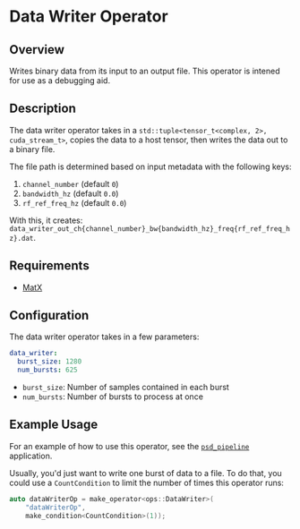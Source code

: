 <!--
SPDX-FileCopyrightText: 2024 Valley Tech Systems, Inc.

SPDX-License-Identifier: Apache-2.0
-->
# Data Writer Operator

## Overview

Writes binary data from its input to an output file. This operator is intened
for use as a debugging aid.

## Description

The data writer operator takes in a `std::tuple<tensor_t<complex, 2>, cuda_stream_t>`,
copies the data to a host tensor, then writes the data out to a binary file.

The file path is determined based on input metadata with the following
keys:

1. `channel_number` (default `0`)
2. `bandwidth_hz` (default `0.0`)
3. `rf_ref_freq_hz` (default `0.0`)

With this, it creates: `data_writer_out_ch{channel_number}_bw{bandwidth_hz}_freq{rf_ref_freq_hz}.dat`.

## Requirements

- [MatX](https://github.com/NVIDIA/MatX)

## Configuration

The data writer operator takes in a few parameters:

```yaml
data_writer:
  burst_size: 1280
  num_bursts: 625
```

- `burst_size`: Number of samples contained in each burst
- `num_bursts`: Number of bursts to process at once

## Example Usage

For an example of how to use this operator, see the
[`psd_pipeline`](../../applications/psd_pipeline) application.

Usually, you'd just want to write one burst of data to a file. To
do that, you could use a `CountCondition` to limit the number of
times this operator runs:

```cpp
auto dataWriterOp = make_operator<ops::DataWriter>(
    "dataWriterOp",
    make_condition<CountCondition>(1));
```
